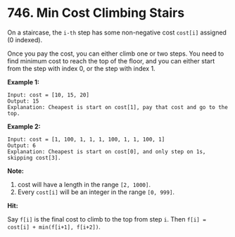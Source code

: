 # 746. Min Cost Climbing Stairs

On a staircase, the `i-th` step has some non-negative cost `cost[i]` assigned
(0 indexed).

Once you pay the cost, you can either climb one or two steps. You need to find
minimum cost to reach the top of the floor, and you can either start from the
step with index 0, or the step with index 1.

__Example 1:__

```
Input: cost = [10, 15, 20]
Output: 15
Explanation: Cheapest is start on cost[1], pay that cost and go to the top.
```

__Example 2:__

```
Input: cost = [1, 100, 1, 1, 1, 100, 1, 1, 100, 1]
Output: 6
Explanation: Cheapest is start on cost[0], and only step on 1s, skipping cost[3].
```

__Note:__

1. cost will have a length in the range `[2, 1000]`.
2. Every `cost[i]` will be an integer in the range `[0, 999]`.

__Hit:__

Say `f[i]` is the final cost to climb to the top from step `i`. Then
`f[i] = cost[i] + min(f[i+1], f[i+2])`.
